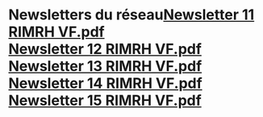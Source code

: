 # Newsletters du réseau[Newsletter 11 RIMRH VF.pdf](https://raw.githubusercontent.com/CISIRH/espace-noyau/main/Noyau%20RH%20FPE/Newsletters%20du%20réseau/Newsletter%2011%20RIMRH%20VF.pdf) <br>[Newsletter 12 RIMRH VF.pdf](https://raw.githubusercontent.com/CISIRH/espace-noyau/main/Noyau%20RH%20FPE/Newsletters%20du%20réseau/Newsletter%2012%20RIMRH%20VF.pdf) <br>[Newsletter 13 RIMRH VF.pdf](https://raw.githubusercontent.com/CISIRH/espace-noyau/main/Noyau%20RH%20FPE/Newsletters%20du%20réseau/Newsletter%2013%20RIMRH%20VF.pdf) <br>[Newsletter 14 RIMRH VF.pdf](https://raw.githubusercontent.com/CISIRH/espace-noyau/main/Noyau%20RH%20FPE/Newsletters%20du%20réseau/Newsletter%2014%20RIMRH%20VF.pdf) <br>[Newsletter 15 RIMRH VF.pdf](https://raw.githubusercontent.com/CISIRH/espace-noyau/main/Noyau%20RH%20FPE/Newsletters%20du%20réseau/Newsletter%2015%20RIMRH%20VF.pdf) <br>